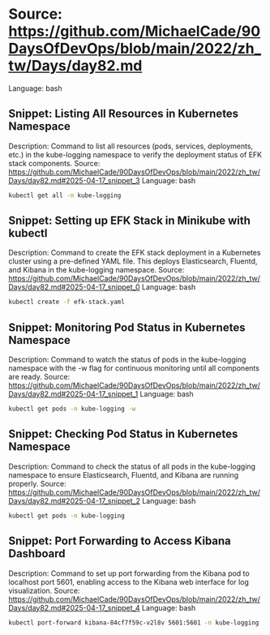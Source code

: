 # Source: https://github.com/MichaelCade/90DaysOfDevOps/blob/main/2022/zh_tw/Days/day82.md
Language: bash

## Snippet: Listing All Resources in Kubernetes Namespace
Description: Command to list all resources (pods, services, deployments, etc.) in the kube-logging namespace to verify the deployment status of EFK stack components.
Source: https://github.com/MichaelCade/90DaysOfDevOps/blob/main/2022/zh_tw/Days/day82.md#2025-04-17_snippet_3
Language: bash

```bash
kubectl get all -n kube-logging
```

## Snippet: Setting up EFK Stack in Minikube with kubectl
Description: Command to create the EFK stack deployment in a Kubernetes cluster using a pre-defined YAML file. This deploys Elasticsearch, Fluentd, and Kibana in the kube-logging namespace.
Source: https://github.com/MichaelCade/90DaysOfDevOps/blob/main/2022/zh_tw/Days/day82.md#2025-04-17_snippet_0
Language: bash

```bash
kubectl create -f efk-stack.yaml
```

## Snippet: Monitoring Pod Status in Kubernetes Namespace
Description: Command to watch the status of pods in the kube-logging namespace with the -w flag for continuous monitoring until all components are ready.
Source: https://github.com/MichaelCade/90DaysOfDevOps/blob/main/2022/zh_tw/Days/day82.md#2025-04-17_snippet_1
Language: bash

```bash
kubectl get pods -n kube-logging -w
```

## Snippet: Checking Pod Status in Kubernetes Namespace
Description: Command to check the status of all pods in the kube-logging namespace to ensure Elasticsearch, Fluentd, and Kibana are running properly.
Source: https://github.com/MichaelCade/90DaysOfDevOps/blob/main/2022/zh_tw/Days/day82.md#2025-04-17_snippet_2
Language: bash

```bash
kubectl get pods -n kube-logging
```

## Snippet: Port Forwarding to Access Kibana Dashboard
Description: Command to set up port forwarding from the Kibana pod to localhost port 5601, enabling access to the Kibana web interface for log visualization.
Source: https://github.com/MichaelCade/90DaysOfDevOps/blob/main/2022/zh_tw/Days/day82.md#2025-04-17_snippet_4
Language: bash

```bash
kubectl port-forward kibana-84cf7f59c-v2l8v 5601:5601 -n kube-logging
```